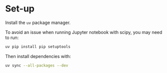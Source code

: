 # Set-up

Install the `uv` package manager.

To avoid an issue when running Jupyter notebook with scipy, you may need to run:

```bash
uv pip install pip setuptools
```

Then install dependencies with:

```bash
uv sync --all-packages --dev
```

